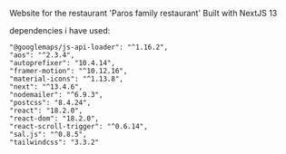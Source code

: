 Website for the restaurant 'Paros family restaurant'
Built with NextJS 13

dependencies i have used:

    "@googlemaps/js-api-loader": "^1.16.2",
    "aos": "^2.3.4",
    "autoprefixer": "10.4.14",
    "framer-motion": "^10.12.16",
    "material-icons": "^1.13.8",
    "next": "^13.4.6",
    "nodemailer": "^6.9.3",
    "postcss": "8.4.24",
    "react": "18.2.0",
    "react-dom": "18.2.0",
    "react-scroll-trigger": "^0.6.14",
    "sal.js": "^0.8.5",
    "tailwindcss": "3.3.2"
